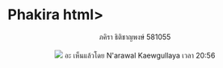 # Phakira html>
<head>
</head>
<body>
<CENTER> ภคิรา ธิติชาญพงษ์ 581055 <CENTER> <br>
<a href="http://www.mx7.com/view2/A4Z819CGqIAxRn7E" target="_blank"><img border="0" src="http://www.mx7.com/i/254/oFFIR3.jpg" /></a></img>
</body>
</html>
อะ
เห็นแล้วโดย N'arawal Kaewgullaya เวลา 20:56


